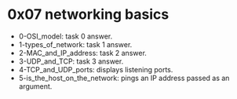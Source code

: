 # 0x07 networking basics
* 0-OSI_model: task 0 answer.
* 1-types_of_network: task 1 answer.
* 2-MAC_and_IP_address: task 2 answer.
* 3-UDP_and_TCP: task 3 answer.
* 4-TCP_and_UDP_ports: displays listening ports.
* 5-is_the_host_on_the_network: pings an IP address passed as an argument.
